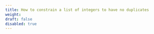 ```yaml
---
title: How to constrain a list of integers to have no duplicates
weight:
draft: false
disabled: true
---
```

